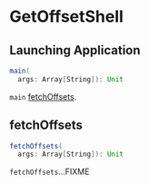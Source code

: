 # GetOffsetShell

## <span id="main"> Launching Application

```scala
main(
  args: Array[String]): Unit
```

`main` [fetchOffsets](#fetchOffsets).

## <span id="fetchOffsets"> fetchOffsets

```scala
fetchOffsets(
  args: Array[String]): Unit
```

`fetchOffsets`...FIXME
